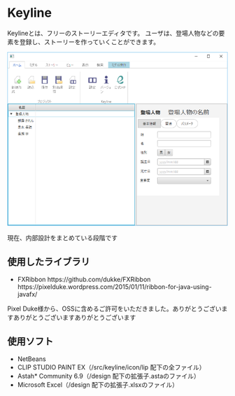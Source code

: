 # Keyline
Keylineとは、フリーのストーリーエディタです。
ユーザは、登場人物などの要素を登録し、ストーリーを作っていくことができます。

![スクリーンショット](https://raw.githubusercontent.com/kmycode/Keyline/master/image/1.png)

現在、内部設計をまとめている段階です

## 使用したライブラリ
<ul>
<li>FXRibbon https://github.com/dukke/FXRibbon https://pixelduke.wordpress.com/2015/01/11/ribbon-for-java-using-javafx/</li>
</ul>
Pixel Duke様から、OSSに含めるご許可をいただきました。ありがとうございますありがとうございますありがとうございます

## 使用ソフト
<ul>
<li>NetBeans</li>
<li>CLIP STUDIO PAINT EX（/src/keyline/icon/lip 配下の全ファイル）</li>
<li>Astah* Community 6.9（/design 配下の拡張子.astaのファイル）</li>
<li>Microsoft Excel（/design 配下の拡張子.xlsxのファイル）</li>
</ul>
